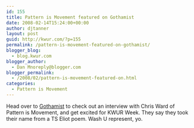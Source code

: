 ```yaml
---
id: 155
title: Pattern is Movement featured on Gothamist
date: 2008-02-14T15:24:00+00:00
author: djtanner
layout: post
guid: http://kwur.com/?p=155
permalink: /pattern-is-movement-featured-on-gothamist/
blogger_blog:
  - blog.kwur.com
blogger_author:
  - Dan Mnoreply@blogger.com
blogger_permalink:
  - /2008/02/pattern-is-movement-featured-on.html
categories:
  - Pattern is Movement
---
```

<div class="pf-content">
  <p>
    Head over to <a href="http://gothamist.com/2008/02/14/pattern_is_move_1.php">Gothamist</a> to check out an interview with Chris Ward of Pattern is Movement, and get excited for KWUR Week. They say they took their name from a TS Eliot poem. Wash U represent, yo.
  </p>
</div>